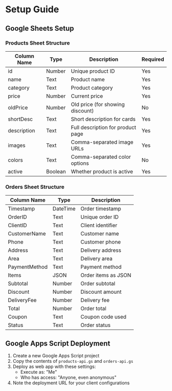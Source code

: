 # Setup Guide

## Google Sheets Setup

### Products Sheet Structure

| Column Name | Type | Description | Required |
|-------------|------|-------------|----------|
| id | Number | Unique product ID | Yes |
| name | Text | Product name | Yes |
| category | Text | Product category | Yes |
| price | Number | Current price | Yes |
| oldPrice | Number | Old price (for showing discount) | No |
| shortDesc | Text | Short description for cards | Yes |
| description | Text | Full description for product page | Yes |
| images | Text | Comma-separated image URLs | Yes |
| colors | Text | Comma-separated color options | No |
| active | Boolean | Whether product is active | Yes |

### Orders Sheet Structure

| Column Name | Type | Description |
|-------------|------|-------------|
| Timestamp | DateTime | Order timestamp |
| OrderID | Text | Unique order ID |
| ClientID | Text | Client identifier |
| CustomerName | Text | Customer name |
| Phone | Text | Customer phone |
| Address | Text | Delivery address |
| Area | Text | Delivery area |
| PaymentMethod | Text | Payment method |
| Items | JSON | Order items as JSON |
| Subtotal | Number | Order subtotal |
| Discount | Number | Discount amount |
| DeliveryFee | Number | Delivery fee |
| Total | Number | Order total |
| Coupon | Text | Coupon code used |
| Status | Text | Order status |

## Google Apps Script Deployment

1. Create a new Google Apps Script project
2. Copy the contents of `products-api.gs` and `orders-api.gs`
3. Deploy as web app with these settings:
   - Execute as: "Me"
   - Who has access: "Anyone, even anonymous"
4. Note the deployment URL for your client configurations